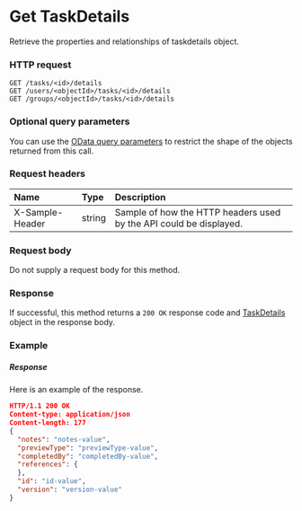 # Get TaskDetails

Retrieve the properties and relationships of taskdetails object.
### HTTP request
```http
GET /tasks/<id>/details
GET /users/<objectId>/tasks/<id>/details
GET /groups/<objectId>/tasks/<id>/details
```
### Optional query parameters
You can use the [OData query parameters](odata-optional-query-parameters.md) to restrict the shape of the objects returned from this call.
### Request headers
| Name       | Type | Description|
|:-----------|:------|:----------|
| X-Sample-Header  | string  | Sample of how the HTTP headers used by the API could be displayed.|

### Request body
Do not supply a request body for this method.
### Response
If successful, this method returns a `200 OK` response code and [TaskDetails](../resources/taskdetails.md) object in the response body.
### Example
##### Response
Here is an example of the response.
```json
HTTP/1.1 200 OK
Content-type: application/json
Content-length: 177
{
  "notes": "notes-value",
  "previewType": "previewType-value",
  "completedBy": "completedBy-value",
  "references": {
  },
  "id": "id-value",
  "version": "version-value"
}
```

<!-- uuid: d5fa45cb-39f3-4bec-a42f-b9c53617da96
2015-10-12 23:19:40 UTC -->